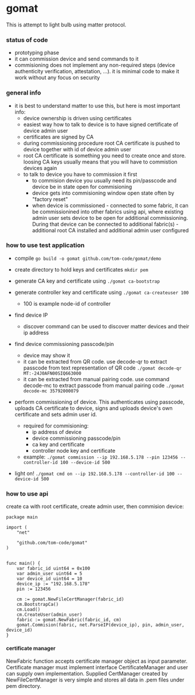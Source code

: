 # gomat
This is attempt to light bulb using matter protocol.

### status of code
- prototyping phase
- it can commission device and send commands to it
- commisioning does not implement any non-required steps (device authenticity verification, attestation, ...). it is minimal code to make it work without any focus on security

### general info
- it is best to understand matter to use this, but here is most important info:
  - device ownership is driven using certificates
  - easiest way how to talk to device is to have signed certificate of device admin user
  - certificates are signed by CA
  - during commissioning procedure root CA certificate is pushed to device together with id of device admin user
  - root CA certificate is something you need to create once and store. loosing CA keys usually means that you will have to commistion devices again
  - to talk to device you have to commission it first
    - to commision device you usually need its pin/passcode and device be in state open for commisioning
    - device gets into commisioning window open state often by "factory reset"
    - when device is commissioned - connected to some fabric, it can be commissionined into other fabrics using api, where existing admin user sets device to be open for additional commissioning. During that device can be connected to additional fabric(s) - additional root CA installed and additional admin user configured

### how to use test application

- compile
  `go build -o gomat github.com/tom-code/gomat/demo`

- create directory to hold keys and certificates `mkdir pem`
- generate CA key and certificate using `./gomat ca-bootstrap`
- generate controller key and certificate using `./gomat ca-createuser 100`
  - 100 is example node-id of controller
- find device IP
  - discover command can be used to discover matter devices and their ip address
- find device commissioning passcode/pin
  - device may show it
  - it can be extracted from QR code. use decode-qr to extract passcode from text representation of QR code `./gomat decode-qr MT:-24J0AFN00SIQ663000`
  - it can be extracted from manual pairing code. use command decode-mc to extract passcode from manual pairing code `./gomat decode-mc 35792000079`
- perform commissioning of device. This authenticates using passcode, uploads CA certificate to device, signs and uploads device's own certificate and sets admin user id.
  - required for commisioning:
    - ip address of device
    - device commissioning passcode/pin
    - ca key and certificate
    - controller node key and certificate
  - example: `./gomat commission --ip 192.168.5.178 --pin 123456 --controller-id 100 --device-id 500`
- light on!
  `./gomat cmd on --ip 192.168.5.178 --controller-id 100 --device-id 500`


### how to use api
create ca with root certificate, create admin user, then commision device:
```
package main

import (
	"net"

	"github.com/tom-code/gomat"
)


func main() {
	var fabric_id uint64 = 0x100
	var admin_user uint64 = 5
	var device_id uint64 = 10
	device_ip := "192.168.5.178"
	pin := 123456

	cm := gomat.NewFileCertManager(fabric_id)
	cm.BootstrapCa()
	cm.Load()
	cm.CreateUser(admin_user)
	fabric := gomat.NewFabric(fabric_id, cm)
	gomat.Commision(fabric, net.ParseIP(device_ip), pin, admin_user, device_id)
}
```

#### certificate manager
NewFabric function accepts certificate manager object as input parameter. Certificate manager must implement interface CertificateManager and user can supply own implementation. Supplied CertManager created by NewFileCertManager is very simple and stores all data in .pem files under pem directory.